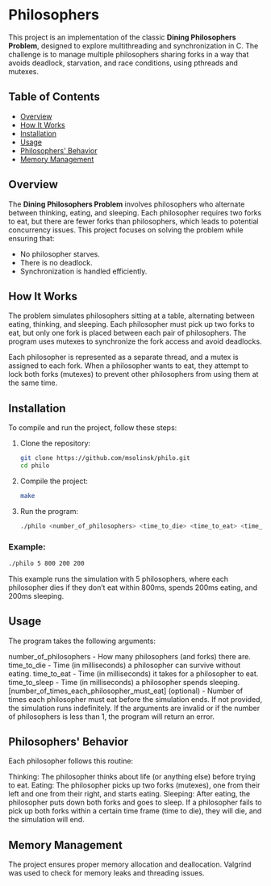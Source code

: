 # Philosophers

This project is an implementation of the classic **Dining Philosophers Problem**, designed to explore multithreading and synchronization in C. The challenge is to manage multiple philosophers sharing forks in a way that avoids deadlock, starvation, and race conditions, using pthreads and mutexes.

## Table of Contents

- [Overview](#overview)
- [How It Works](#how-it-works)
- [Installation](#installation)
- [Usage](#usage)
- [Philosophers' Behavior](#philosophers-behavior)
- [Memory Management](#memory-management)

## Overview

The **Dining Philosophers Problem** involves philosophers who alternate between thinking, eating, and sleeping. Each philosopher requires two forks to eat, but there are fewer forks than philosophers, which leads to potential concurrency issues. This project focuses on solving the problem while ensuring that:

- No philosopher starves.
- There is no deadlock.
- Synchronization is handled efficiently.

## How It Works

The problem simulates philosophers sitting at a table, alternating between eating, thinking, and sleeping. Each philosopher must pick up two forks to eat, but only one fork is placed between each pair of philosophers. The program uses mutexes to synchronize the fork access and avoid deadlocks.

Each philosopher is represented as a separate thread, and a mutex is assigned to each fork. When a philosopher wants to eat, they attempt to lock both forks (mutexes) to prevent other philosophers from using them at the same time.

## Installation

To compile and run the project, follow these steps:

1. Clone the repository:
    ```bash
    git clone https://github.com/msolinsk/philo.git
    cd philo
    ```

2. Compile the project:
    ```bash
    make
    ```

3. Run the program:
    ```bash
    ./philo <number_of_philosophers> <time_to_die> <time_to_eat> <time_to_sleep> [number_of_times_each_philosopher_must_eat]
    ```

### Example:
```bash
./philo 5 800 200 200
```
This example runs the simulation with 5 philosophers, where each philosopher dies if they don’t eat within 800ms, spends 200ms eating, and 200ms sleeping.

## Usage
The program takes the following arguments:

number_of_philosophers - How many philosophers (and forks) there are.
time_to_die - Time (in milliseconds) a philosopher can survive without eating.
time_to_eat - Time (in milliseconds) it takes for a philosopher to eat.
time_to_sleep - Time (in milliseconds) a philosopher spends sleeping.
[number_of_times_each_philosopher_must_eat] (optional) - Number of times each philosopher must eat before the simulation ends. If not provided, the simulation runs indefinitely.
If the arguments are invalid or if the number of philosophers is less than 1, the program will return an error.

## Philosophers' Behavior
Each philosopher follows this routine:

Thinking: The philosopher thinks about life (or anything else) before trying to eat.
Eating: The philosopher picks up two forks (mutexes), one from their left and one from their right, and starts eating.
Sleeping: After eating, the philosopher puts down both forks and goes to sleep.
If a philosopher fails to pick up both forks within a certain time frame (time to die), they will die, and the simulation will end.

## Memory Management
The project ensures proper memory allocation and deallocation. Valgrind was used to check for memory leaks and threading issues.
